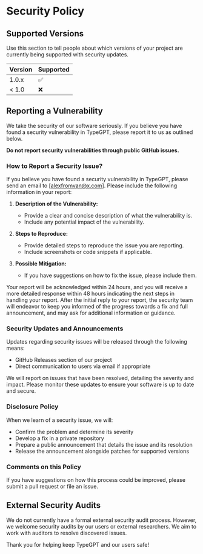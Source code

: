 # Security Policy

## Supported Versions

Use this section to tell people about which versions of your project are currently being supported with security updates.

| Version | Supported          |
| ------- | ------------------ |
| 1.0.x   | :white_check_mark: |
| < 1.0   | :x:                |

## Reporting a Vulnerability

We take the security of our software seriously. If you believe you have found a security vulnerability in TypeGPT, please report it to us as outlined below.

**Do not report security vulnerabilities through public GitHub issues.**

### How to Report a Security Issue?

If you believe you have found a security vulnerability in TypeGPT, please send an email to [alexfromvan@x.com]. Please include the following information in your report:

1. **Description of the Vulnerability:**
   - Provide a clear and concise description of what the vulnerability is.
   - Include any potential impact of the vulnerability.

2. **Steps to Reproduce:**
   - Provide detailed steps to reproduce the issue you are reporting.
   - Include screenshots or code snippets if applicable.

3. **Possible Mitigation:**
   - If you have suggestions on how to fix the issue, please include them.

Your report will be acknowledged within 24 hours, and you will receive a more detailed response within 48 hours indicating the next steps in handling your report. After the initial reply to your report, the security team will endeavor to keep you informed of the progress towards a fix and full announcement, and may ask for additional information or guidance.

### Security Updates and Announcements

Updates regarding security issues will be released through the following means:

- GitHub Releases section of our project
- Direct communication to users via email if appropriate

We will report on issues that have been resolved, detailing the severity and impact. Please monitor these updates to ensure your software is up to date and secure.

### Disclosure Policy

When we learn of a security issue, we will:

- Confirm the problem and determine its severity
- Develop a fix in a private repository
- Prepare a public announcement that details the issue and its resolution
- Release the announcement alongside patches for supported versions

### Comments on this Policy

If you have suggestions on how this process could be improved, please submit a pull request or file an issue.

## External Security Audits

We do not currently have a formal external security audit process. However, we welcome security audits by our users or external researchers. We aim to work with auditors to resolve discovered issues.

Thank you for helping keep TypeGPT and our users safe!
